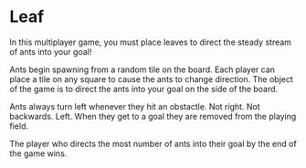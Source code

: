 # Leaf
In this multiplayer game, you must place leaves to direct the steady stream of ants into your goal!

Ants begin spawning from a random tile on the board. Each player can place a tile on any square to cause the ants to change direction. The object of the game is to direct the ants into your goal on the side of the board.

Ants always turn left whenever they hit an obstactle. Not right. Not backwards. Left. When they get to a goal they are removed from the playing field.

The player who directs the most number of ants into their goal by the end of the game wins.